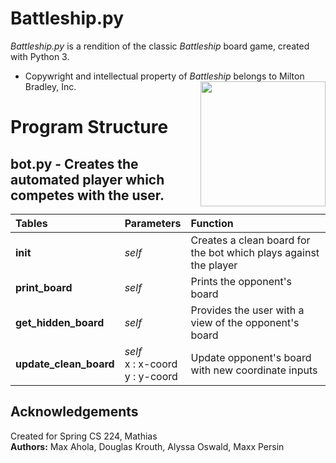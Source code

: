# Battleship.py
*Battleship.py* is a rendition of the classic *Battleship* board game, created with Python 3.
* Copywright and intellectual property of *Battleship* belongs to Milton Bradley, Inc. 
<img src="https://images-na.ssl-images-amazon.com/images/I/91bDu7cDe4L._AC_SL1500_.jpg" width="200" align="right"><br>
# Program Structure
## bot.py - Creates the automated player which competes with the user.<br>
| Tables        | Parameters  |  Function  |
| :------------- |:-------------| :-----|
| __init__      | *self* | Creates a clean board for the bot which plays against the player |
| __print_board__  | *self* |   Prints the opponent's board |
| __get_hidden_board__ | *self* | Provides the user with a view of the opponent's board |
| __update_clean_board__ | *self*<br>x : x-coord<br>y : y-coord | Update opponent's board with new coordinate inputs |


## Acknowledgements
Created for Spring CS 224, Mathias<br>
**Authors:** Max Ahola, Douglas Krouth, Alyssa Oswald, Maxx Persin
